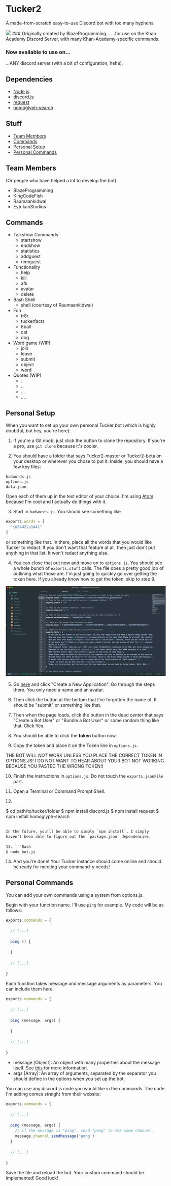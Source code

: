 # Tucker2
A made-from-scratch easy-to-use Discord bot with too many hyphens.

<img src="https://david-dm.org/BlazeProgramming/Tucker2.svg" />
### Originally created by BlazeProgramming...
...for use on the Khan Academy Discord Server, with many Khan-Academy-specific commands.

### Now available to use on...
...ANY discord server (with a bit of configuration, hehe).

## Dependencies
* [Node.js](https://nodejs.org/)
* [discord.js](https://github.com/hydrabolt/discord.js/)
* [request](https://www.npmjs.com/package/request)
* [homoglyph-search](https://www.npmjs.com/package/homoglyph-search)

## Stuff
* [Team Members](#team-members)
* [Commands](#commands)
* [Personal Setup](#personal-setup)
* [Personal Commands](#personal-commands)

## Team Members
(Or people who have helped a lot to develop the bot)
* BlazeProgramming
* KingCodeFish
* Raumaankidwai
* EytukanStudios

## Commands
* Talkshow Commands
  * startshow
  * endshow
  * statistics
  * addguest
  * remguest
* Functionality
  * help
  * kill
  * afk
  * avatar
  * delete
* Bash Shell
  * shell (courtesy of Raumaankidwai)
* Fun
  * tr8r
  * tuckerfacts
  * 8ball
  * cat
  * dog
* Word game (WIP)
  * join
  * leave
  * submit
  * object
  * word
* Quotes (WIP)
  * .
  * ..
  * ...
  * ....

## Personal Setup
When you want to set up your own personal Tucker bot (which is highly doubtful, but hey, you're here):

1. If you're a Git noob, just click the button to clone the repository. If you're a pro, use `git clone` because it's cooler.

2. You should have a folder that says Tucker2-master or Tucker2-beta on your desktop or wherever you chose to put it. Inside, you should have a few key files:
```
badwords.js
options.js
data.json
```
Open each of them up in the text editor of your choice. I'm using [Atom](https://atom.io/) because I'm cool and I actually do things with it.

3. Start in `badwords.js`. You should see something like
```javascript
exports.words = [
  "\u2442\u1441"
]
```
or something like that. In there, place all the words that you would like Tucker to redact. If you don't want that feature at all, then just don't put anything in that list. It won't redact anything else.

4. You can close that out now and move on to `options.js`. You should see a whole bunch of `exports.stuff` calls. The file does a pretty good job of outlining what those are. I'm just going to quickly go over getting the token here. If you already know how to get the token, skip to step 9.
<img src="images/setup0.png" />

5. Go [here](https://www.discordapp.com/developers/applications/@me) and click "Create a New Application". Go through the steps there. You only need a name and an avatar.

6. Then click the button at the bottom that I've forgotten the name of. It should be "submit" or something like that.

7. Then when the page loads, click the button in the dead center that says "Create a Bot User" or "Bundle a Bot User" or some random thing like that. Click Yes.

8. You should be able to click the **token** button now.

9. Copy the token and place it on the Token line in `options.js`.

  THE BOT WILL *NOT* WORK UNLESS YOU PLACE THE CORRECT TOKEN IN OPTIONS.JS! I DO NOT WANT TO HEAR ABOUT YOUR BOT NOT WORKING BECAUSE YOU PASTED THE WRONG TOKEN!!

10. Finish the instructions in `options.js`. Do not touch the `exports.jsonFile` part.

11. Open a Terminal or Command Prompt Shell.

12. ```Bash
$ cd path/to/tucker/folder
$ npm install discord.js
$ npm install request
$ npm install homoglyph-search
```

In the future, you'll be able to simply `npm install`. I simply haven't been able to figure out the `package.json` dependencies.

13. ```Bash
$ node bot.js
```

14. And you're done! Your Tucker instance should come online and should be ready for meeting your command-y needs!

## Personal Commands
You can add your own commands using a system from options.js.

Begin with your function name. I'll use `ping` for example. My code will be as follows:
```javascript
exports.commands = {

  // [...]

  ping () {

  }

  // [...]

}
```
Each function takes message and message arguments as parameters. You can include them here.
```javascript
exports.commands = {

  // [...]

  ping (message, args) {

  }

  // [...]

}
```
* message [Object]: An object with many properties about the message itself. See [this](https://discord.js.org/#!/docs/tag/master/class/Message) for more information.
* args [Array]: An array of arguments, separated by the separator you should define in the options when you set up the bot.

You can use any discord.js code you would like in the commands. The code I'm adding comes straight from their website:
```javascript
exports.commands = {

  // [...]

  ping (message, args) {
    // if the message is "ping", send "pong" to the same channel.
    message.channel.sendMessage('pong')
  }

  // [...]

}
```

Save the file and reload the bot. Your custom command should be implemented! Good luck!
